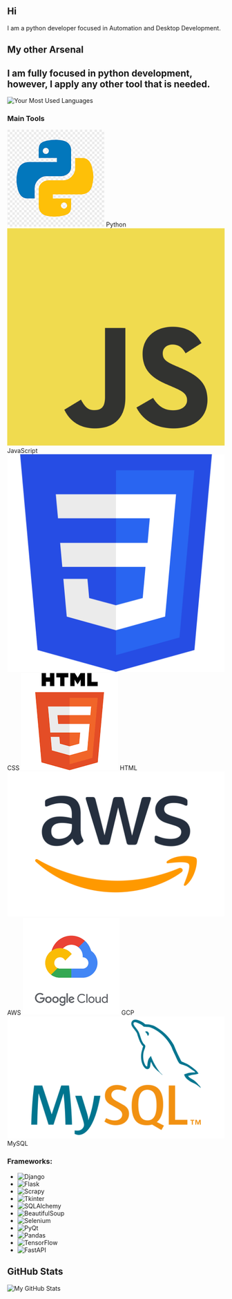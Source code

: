 ## Hi
I am a python developer focused in Automation and Desktop Development. 

## My other Arsenal
I am fully focused in python development, however, I apply any other tool that is needed.
---

![Your Most Used Languages](https://github-readme-stats.vercel.app/api/top-langs/?username=Alextron1c&layout=compact&theme=dark)

### Main Tools
![Python](https://github.com/Alextron1c/Alextron1c/blob/main/Images%20Main%20Profile/python.png) Python
![JavaScript](https://github.com/Alextron1c/Alextron1c/blob/main/Images%20Main%20Profile/JS.png) JavaScript
![CSS](https://github.com/Alextron1c/Alextron1c/blob/main/Images%20Main%20Profile/CSS.png) CSS
![HTML](https://github.com/Alextron1c/Alextron1c/blob/main/Images%20Main%20Profile/HTML.png) HTML
![AWS](https://github.com/Alextron1c/Alextron1c/blob/main/Images%20Main%20Profile/AWS.png) AWS
![GCP](https://github.com/Alextron1c/Alextron1c/blob/main/Images%20Main%20Profile/GCP.png) GCP
![MySQL](https://github.com/Alextron1c/Alextron1c/blob/main/Images%20Main%20Profile/MySQL.png) MySQL

### Frameworks:
- ![Django](https://upload.wikimedia.org/wikipedia/commons/7/75/Django_logo.svg) 
- ![Flask](https://upload.wikimedia.org/wikipedia/commons/7/73/Flask_logo.svg) 
- ![Scrapy](https://upload.wikimedia.org/wikipedia/commons/c/c9/Scrapy_logo.png)
- ![Tkinter](https://upload.wikimedia.org/wikipedia/commons/a/a6/Tkinter_logo.svg) 
- ![SQLAlchemy](https://upload.wikimedia.org/wikipedia/commons/a/a3/SQLAlchemy_logo.png) 
- ![BeautifulSoup](https://upload.wikimedia.org/wikipedia/commons/f/f5/Beautiful_Soup_4_logo.svg) 
- ![Selenium](https://upload.wikimedia.org/wikipedia/commons/6/6d/Selenium_Logo.png) 
- ![PyQt](https://upload.wikimedia.org/wikipedia/commons/7/75/PyQt_logo.png) 
- ![Pandas](https://upload.wikimedia.org/wikipedia/commons/2/21/Pandas_logo.svg) 
- ![TensorFlow](https://upload.wikimedia.org/wikipedia/commons/2/2d/TensorFlow_logo.svg) 
- ![FastAPI](https://fastapi.tiangolo.com/img/logo.png) 



## GitHub Stats

![My GitHub Stats](https://github-readme-stats.vercel.app/api?username=Alextron1c&show_icons=true&theme=dark)
